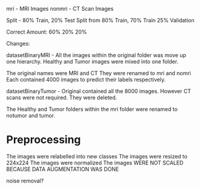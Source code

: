 mri - MRI Images
nonmri - CT Scan Images

Split - 80% Train, 20% Test
Split from 80% Train, 70% Train 25% Validation

Correct Amount:  60% 20% 20%

Changes: 

datasetBinaryMRI - All the images within the original folder was move up one hierarchy. Healthy and Tumor images were mixed into one folder.

The original names were MRI and CT
They were renamed to mri and nomri
Each contained 4000 images to predict their labels respectively.

datasetBinaryTumor - Original contained all the 8000 images. However CT scans were not required. They were deleted.

The Healthy and Tumor folders within the mri folder were renamed to notumor and tumor.

# Preprocessing

The images were relabelled into new classes
The images were resized to 224x224
The images were normalized
The images WERE NOT SCALED BECAUSE DATA AUGMENTATION WAS DONE

noise removal?

